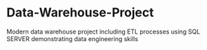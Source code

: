 # Data-Warehouse-Project
Modern data warehouse project including ETL processes using SQL SERVER demonstrating data engineering skills 
